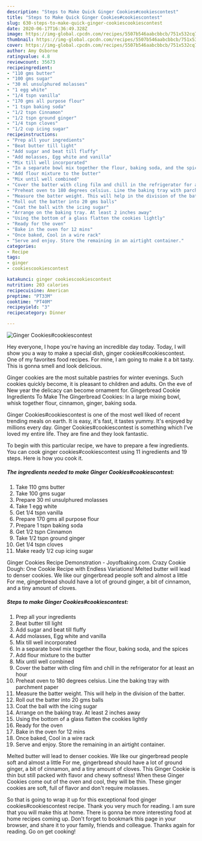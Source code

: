 ```yaml
---
description: "Steps to Make Quick Ginger Cookies#cookiescontest"
title: "Steps to Make Quick Ginger Cookies#cookiescontest"
slug: 630-steps-to-make-quick-ginger-cookiescookiescontest
date: 2020-06-17T16:36:49.328Z
image: https://img-global.cpcdn.com/recipes/5507b546aabcbbcb/751x532cq70/ginger-cookiescookiescontest-recipe-main-photo.jpg
thumbnail: https://img-global.cpcdn.com/recipes/5507b546aabcbbcb/751x532cq70/ginger-cookiescookiescontest-recipe-main-photo.jpg
cover: https://img-global.cpcdn.com/recipes/5507b546aabcbbcb/751x532cq70/ginger-cookiescookiescontest-recipe-main-photo.jpg
author: Amy Osborne
ratingvalue: 4.8
reviewcount: 35673
recipeingredient:
- "110 gms butter"
- "100 gms sugar"
- "30 ml unsulphured molasses"
- "1 egg white"
- "1/4 tspn vanilla"
- "170 gms all purpose flour"
- "1 tspn baking soda"
- "1/2 tspn Cinnamon"
- "1/2 tspn ground ginger"
- "1/4 tspn cloves"
- "1/2 cup icing sugar"
recipeinstructions:
- "Prep all your ingredients"
- "Beat butter till light"
- "Add sugar and beat till fluffy"
- "Add molasses, Egg white and vanilla"
- "Mix till well incorporated"
- "In a separate bowl mix together the flour, baking soda, and the spices"
- "Add flour mixture to the butter"
- "Mix until well combined"
- "Cover the batter with cling film and chill in the refrigerator for at least an hour"
- "Preheat oven to 180 degrees celsius. Line the baking tray with parchment paper"
- "Measure the batter weight. This will help in the division of the batter."
- "Roll out the batter into 20 gms balls"
- "Coat the ball with the icing sugar"
- "Arrange on the baking tray. At least 2 inches away"
- "Using the bottom of a glass flatten the cookies lightly"
- "Ready for the oven"
- "Bake in the oven for 12 mins"
- "Once baked, Cool in a wire rack"
- "Serve and enjoy. Store the remaining in an airtight container."
categories:
- Recipe
tags:
- ginger
- cookiescookiescontest

katakunci: ginger cookiescookiescontest 
nutrition: 203 calories
recipecuisine: American
preptime: "PT33M"
cooktime: "PT40M"
recipeyield: "3"
recipecategory: Dinner

---
```



![Ginger Cookies#cookiescontest](https://img-global.cpcdn.com/recipes/5507b546aabcbbcb/751x532cq70/ginger-cookiescookiescontest-recipe-main-photo.jpg)

Hey everyone, I hope you're having an incredible day today. Today, I will show you a way to make a special dish, ginger cookies#cookiescontest. One of my favorites food recipes. For mine, I am going to make it a bit tasty. This is gonna smell and look delicious.

Ginger cookies are the most suitable pastries for winter evenings. Such cookies quickly become, it is pleasant to children and adults. On the eve of New year the delicacy can become ornament for. Gingerbread Cookie Ingredients To Make The Gingerbread Cookies: In a large mixing bowl, whisk together flour, cinnamon, ginger, baking soda.

Ginger Cookies#cookiescontest is one of the most well liked of recent trending meals on earth. It is easy, it's fast, it tastes yummy. It's enjoyed by millions every day. Ginger Cookies#cookiescontest is something which I've loved my entire life. They are fine and they look fantastic.


To begin with this particular recipe, we have to prepare a few ingredients. You can cook ginger cookies#cookiescontest using 11 ingredients and 19 steps. Here is how you cook it.

<!--inarticleads1-->

##### The ingredients needed to make Ginger Cookies#cookiescontest:

1. Take 110 gms butter
1. Take 100 gms sugar
1. Prepare 30 ml unsulphured molasses
1. Take 1 egg white
1. Get 1/4 tspn vanilla
1. Prepare 170 gms all purpose flour
1. Prepare 1 tspn baking soda
1. Get 1/2 tspn Cinnamon
1. Take 1/2 tspn ground ginger
1. Get 1/4 tspn cloves
1. Make ready 1/2 cup icing sugar


Ginger Cookies Recipe Demonstration - Joyofbaking.com. Crazy Cookie Dough: One Cookie Recipe with Endless Variations! Melted butter will lead to denser cookies. We like our gingerbread people soft and almost a little For me, gingerbread should have a lot of ground ginger, a bit of cinnamon, and a tiny amount of cloves. 

<!--inarticleads2-->

##### Steps to make Ginger Cookies#cookiescontest:

1. Prep all your ingredients
1. Beat butter till light
1. Add sugar and beat till fluffy
1. Add molasses, Egg white and vanilla
1. Mix till well incorporated
1. In a separate bowl mix together the flour, baking soda, and the spices
1. Add flour mixture to the butter
1. Mix until well combined
1. Cover the batter with cling film and chill in the refrigerator for at least an hour
1. Preheat oven to 180 degrees celsius. Line the baking tray with parchment paper
1. Measure the batter weight. This will help in the division of the batter.
1. Roll out the batter into 20 gms balls
1. Coat the ball with the icing sugar
1. Arrange on the baking tray. At least 2 inches away
1. Using the bottom of a glass flatten the cookies lightly
1. Ready for the oven
1. Bake in the oven for 12 mins
1. Once baked, Cool in a wire rack
1. Serve and enjoy. Store the remaining in an airtight container.


Melted butter will lead to denser cookies. We like our gingerbread people soft and almost a little For me, gingerbread should have a lot of ground ginger, a bit of cinnamon, and a tiny amount of cloves. This Ginger Cookie is thin but still packed with flavor and chewy softness! When these Ginger Cookies come out of the oven and cool, they will be thin. These ginger cookies are soft, full of flavor and don&#39;t require molasses. 

So that is going to wrap it up for this exceptional food ginger cookies#cookiescontest recipe. Thank you very much for reading. I am sure that you will make this at home. There is gonna be more interesting food at home recipes coming up. Don't forget to bookmark this page in your browser, and share it to your family, friends and colleague. Thanks again for reading. Go on get cooking!
